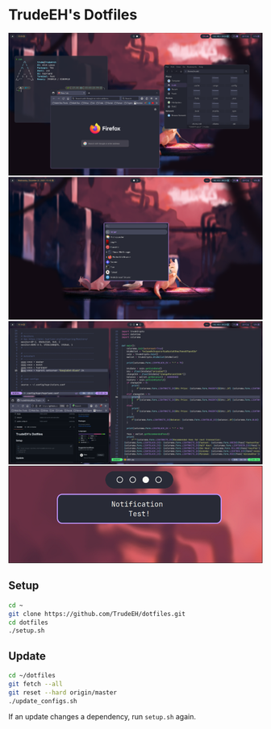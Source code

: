 # TrudeEH's Dotfiles

![Screenshot](./screenshots/1.png)
![Screenshot](./screenshots/2.png)
![Screenshot](./screenshots/3.png)
![Screenshot](./screenshots/4.png)

## Setup
```sh
cd ~
git clone https://github.com/TrudeEH/dotfiles.git
cd dotfiles
./setup.sh
```
## Update
```sh
cd ~/dotfiles
git fetch --all
git reset --hard origin/master
./update_configs.sh
```
If an update changes a dependency, run `setup.sh` again.
